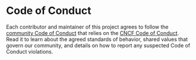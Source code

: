# Code of Conduct

Each contributor and maintainer of this project agrees to follow the [community Code of Conduct](https://github.com/nimakam/universal-identity/blob/master/CODE_OF_CONDUCT.md) that relies on the [CNCF Code of Conduct](https://github.com/cncf/foundation/blob/master/code-of-conduct.md). Read it to learn about the agreed standards of behavior, shared values that govern our community, and details on how to report any suspected Code of Conduct violations.
